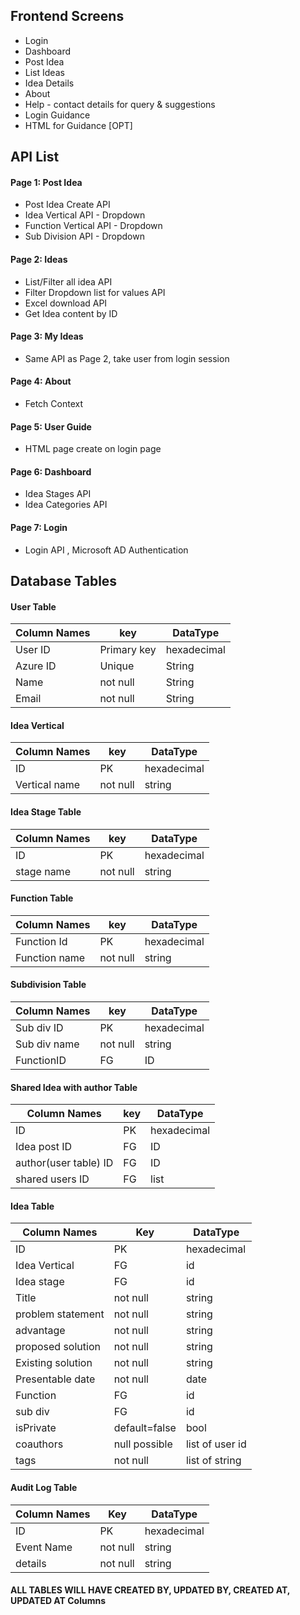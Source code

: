 ## Frontend Screens

- Login
- Dashboard
- Post Idea
- List Ideas
- Idea Details
- About
- Help - contact details for query & suggestions
- Login Guidance
- HTML for Guidance [OPT]

## API List

#### Page 1: Post Idea
- Post Idea Create API 
- Idea Vertical API - Dropdown
- Function Vertical API - Dropdown
- Sub Division API -  Dropdown

#### Page 2: Ideas
- List/Filter all idea API
- Filter Dropdown list for values API 
- Excel download API
- Get Idea content by ID

#### Page 3: My Ideas
- Same API as Page 2, take user from login session

#### Page 4: About
- Fetch Context

#### Page 5: User Guide
- HTML page create on login page

#### Page 6: Dashboard
- Idea Stages API
- Idea Categories API

#### Page 7: Login
- Login API , Microsoft AD Authentication


## Database Tables

#### User Table
| Column Names  | key| DataType
| ------------- | ------------- | ------------- | 
| User ID |  Primary key | hexadecimal | 
| Azure ID | Unique | String |
| Name | not null | String |
| Email | not null |String|

#### Idea Vertical
| Column Names  | key| DataType
| ------------- | ------------- | ------------- | 
| ID | PK | hexadecimal |
| Vertical name | not null | string|

#### Idea Stage Table
| Column Names  | key| DataType
| ------------- | ------------- | ------------- |
| ID | PK | hexadecimal |
| stage name | not null | string |

#### Function Table
| Column Names  | key| DataType
| ------------- | ------------- | ------------- | 
| Function Id | PK | hexadecimal | 
| Function name | not null | string |

#### Subdivision Table
| Column Names  | key| DataType
| ------------- | ------------- | ------------- | 
| Sub div ID | PK | hexadecimal |
|Sub div name| not null | string |
| FunctionID | FG | ID|

#### Shared Idea with author Table
| Column Names  | key| DataType
| ------------- | ------------- | ------------- |
| ID | PK | hexadecimal |
| Idea post ID | FG | ID|
| author(user table) ID | FG |  ID|
| shared users ID | FG | list|

#### Idea Table
|Column Names|Key|DataType|
| ------------- | ------------- | ------------- | 
| ID | PK | hexadecimal|
|Idea Vertical | FG | id |
|Idea stage | FG | id |
| Title| not null | string |
| problem statement| not null | string |
| advantage| not null | string |
| proposed solution| not null | string |
| Existing solution|not null | string|
|Presentable date | not null | date|
| Function| FG | id |
| sub div|  FG | id |
| isPrivate | default=false| bool|
| coauthors | null possible |list of user id|
| tags | not null | list of string|

#### Audit Log Table
|Column Names|Key|DataType|
| ------------- | ------------- | ------------- | 
| ID | PK | hexadecimal|
| Event Name | not null | string|
| details | not null | string|


#### ALL TABLES WILL HAVE CREATED BY, UPDATED BY, CREATED AT, UPDATED AT Columns